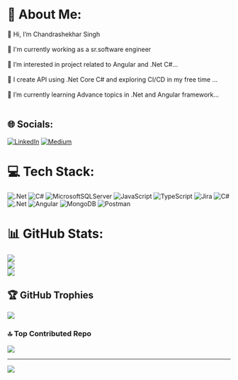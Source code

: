 # 💫 About Me:
👋 Hi, I’m Chandrashekhar Singh<br><br>🔭 I'm currently working as a sr.software engineer <br><br>👀 I’m interested in project related to Angular and  .Net C#...<br><br>🎈 I create API using .Net Core C# and exploring CI/CD in my free time ...<br><br>🌱 I’m currently learning Advance topics in .Net  and Angular framework...<br><br>


## 🌐 Socials:
[![LinkedIn](https://img.shields.io/badge/LinkedIn-%230077B5.svg?logo=linkedin&logoColor=white)](https://linkedin.com/in/https://www.linkedin.com/in/chandrashekhar-singh-b10b25112/) [![Medium](https://img.shields.io/badge/Medium-12100E?logo=medium&logoColor=white)](https://medium.com/@https://medium.com/@chandrashekharsingh25) 

# 💻 Tech Stack:
![.Net](https://img.shields.io/badge/.NET-5C2D91?style=for-the-badge&logo=.net&logoColor=white) ![C#](https://img.shields.io/badge/c%23-%23239120.svg?style=for-the-badge&logo=csharp&logoColor=white) ![MicrosoftSQLServer](https://img.shields.io/badge/Microsoft%20SQL%20Server-CC2927?style=for-the-badge&logo=microsoft%20sql%20server&logoColor=white) ![JavaScript](https://img.shields.io/badge/javascript-%23323330.svg?style=for-the-badge&logo=javascript&logoColor=%23F7DF1E) ![TypeScript](https://img.shields.io/badge/typescript-%23007ACC.svg?style=for-the-badge&logo=typescript&logoColor=white) ![Jira](https://img.shields.io/badge/jira-%230A0FFF.svg?style=for-the-badge&logo=jira&logoColor=white) ![C#](https://img.shields.io/badge/c%23-%23239120.svg?style=for-the-badge&logo=csharp&logoColor=white) ![.Net](https://img.shields.io/badge/.NET-5C2D91?style=for-the-badge&logo=.net&logoColor=white) ![Angular](https://img.shields.io/badge/angular-%23DD0031.svg?style=for-the-badge&logo=angular&logoColor=white) ![MongoDB](https://img.shields.io/badge/MongoDB-%234ea94b.svg?style=for-the-badge&logo=mongodb&logoColor=white) ![Postman](https://img.shields.io/badge/Postman-FF6C37?style=for-the-badge&logo=postman&logoColor=white)
# 📊 GitHub Stats:
![](https://github-readme-stats.vercel.app/api?username=cssinghnet&theme=dark&hide_border=false&include_all_commits=true&count_private=true)<br/>
![](https://github-readme-streak-stats.herokuapp.com/?user=cssinghnet&theme=dark&hide_border=false)<br/>
![](https://github-readme-stats.vercel.app/api/top-langs/?username=cssinghnet&theme=dark&hide_border=false&include_all_commits=true&count_private=true&layout=compact)

## 🏆 GitHub Trophies
![](https://github-profile-trophy.vercel.app/?username=cssinghnet&theme=radical&no-frame=false&no-bg=false&margin-w=4)

### 🔝 Top Contributed Repo
![](https://github-contributor-stats.vercel.app/api?username=cssinghnet&limit=5&theme=darkhub&combine_all_yearly_contributions=true)

---
[![](https://visitcount.itsvg.in/api?id=cssinghnet&icon=0&color=0)](https://visitcount.itsvg.in)

<!-- Proudly created with GPRM ( https://gprm.itsvg.in ) -->
